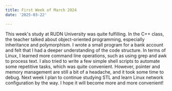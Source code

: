 ```yaml
---
title: First Week of March 2024
date: '2025-03-22'

---
```


This week's study at RUDN University was quite fulfilling. In the C++ class, the teacher talked about object-oriented programming, especially inheritance and polymorphism. I wrote a small program for a bank account and felt that I had a deeper understanding of the code structure. In terms of Linux, I learned more command line operations, such as using grep and awk to process text. I also tried to write a few simple shell scripts to automate some repetitive tasks, which was quite convenient. However, pointer and memory management are still a bit of a headache, and it took some time to debug. Next week I plan to continue studying STL and learn Linux network configuration by the way. I hope it will become more and more convenient!